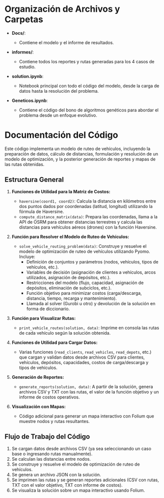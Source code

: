 # Organización de Archivos y Carpetas

- **Docs/**:
  - Contiene el modelo y el informe de resultados.
  
- **informes/**:
  - Contiene todos los reportes y rutas generadas para los 4 casos de estudio.
  
- **solution.ipynb**:
  - Notebook principal con todo el código del modelo, desde la carga de datos hasta la resolución del problema.
  
- **Geneticos.ipynb**:
  - Contiene el código del bono de algoritmos genéticos para abordar el problema desde un enfoque evolutivo.

# Documentación del Código

Este código implementa un modelo de ruteo de vehículos, incluyendo la preparación de datos, cálculo de distancias, formulación y resolución de un modelo de optimización, y la posterior generación de reportes y mapas de las rutas obtenidas.

## Estructura General

1. **Funciones de Utilidad para la Matriz de Costos:**
   - `haversine(coord1, coord2)`: Calcula la distancia en kilómetros entre dos puntos dados por coordenadas (latitud, longitud) utilizando la fórmula de Haversine.
   - `compute_distance_matrix(data)`: Prepara las coordenadas, llama a la API de OSRM para obtener distancias terrestres y calcula las distancias para vehículos aéreos (drones) con la función Haversine.

2. **Función para Resolver el Modelo de Ruteo de Vehículos:**
   - `solve_vehicle_routing_problem(data)`: Construye y resuelve el modelo de optimización de ruteo de vehículos utilizando Pyomo. Incluye:
     - Definición de conjuntos y parámetros (nodos, vehículos, tipos de vehículos, etc.).
     - Variables de decisión (asignación de clientes a vehículos, arcos utilizados, asignación de depósitos, etc.).
     - Restricciones del modelo (flujo, capacidad, asignación de depósitos, eliminación de subciclos, etc.).
     - Función objetivo para minimizar costos (carga/descarga, distancia, tiempo, recarga y mantenimiento).
     - Llamada al solver (Gurobi u otro) y devolución de la solución en forma de diccionario.

3. **Función para Visualizar Rutas:**
   - `print_vehicle_routes(solution, data)`: Imprime en consola las rutas de cada vehículo según la solución obtenida.

4. **Funciones de Utilidad para Cargar Datos:**
   - Varias funciones (`read_clients`, `read_vehicles`, `read_depots`, etc.) que cargan y validan datos desde archivos CSV para clientes, vehículos, depósitos, capacidades, costos de carga/descarga y tipos de vehículos.
   
5. **Generación de Reportes:**
   - `generate_reports(solution, data)`: A partir de la solución, genera archivos CSV y TXT con las rutas, el valor de la función objetivo y un informe de costos operativos.

6. **Visualización con Mapas:**
   - Código adicional para generar un mapa interactivo con Folium que muestre nodos y rutas resultantes.

## Flujo de Trabajo del Código

1. Se cargan datos desde archivos CSV (ya sea seleccionando un caso base o ingresando rutas manualmente).
2. Se calculan las distancias entre nodos.
3. Se construye y resuelve el modelo de optimización de ruteo de vehículos.
4. Se genera un archivo JSON con la solución.
5. Se imprimen las rutas y se generan reportes adicionales (CSV con rutas, TXT con el valor objetivo, TXT con informe de costos).
6. Se visualiza la solución sobre un mapa interactivo usando Folium.

